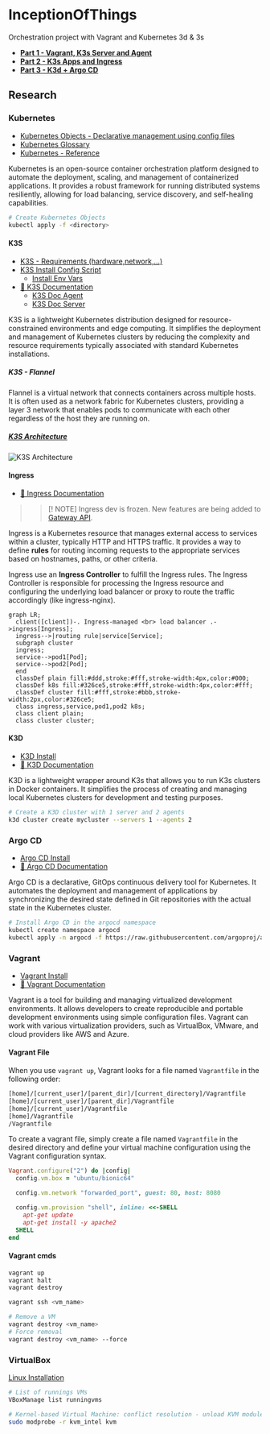 # InceptionOfThings

Orchestration project with Vagrant and Kubernetes 3d &amp; 3s

- [**Part 1 - Vagrant, K3s Server and Agent**](./p1/)
- [**Part 2 - K3s Apps and Ingress**](./p2/)
- [**Part 3 - K3d + Argo CD**](./p3/)

## Research

### Kubernetes

- [Kubernetes Objects - Declarative management using config files](https://kubernetes.io/docs/tasks/manage-kubernetes-objects/declarative-config/)
- [Kubernetes Glossary](https://kubernetes.io/docs/reference/glossary/?fundamental=true)
- [Kubernetes - Reference](https://kubernetes.io/docs/reference/)

Kubernetes is an open-source container orchestration platform designed to automate the deployment, scaling, and management of containerized applications. It provides a robust framework for running distributed systems resiliently, allowing for load balancing, service discovery, and self-healing capabilities.

```bash
# Create Kubernetes Objects
kubectl apply -f <directory>
```

#### K3S

- [K3S - Requirements (hardware,network,...)](https://docs.k3s.io/installation/requirements?os=debian)
- [K3S Install Config Script](https://docs.k3s.io/installation/configuration)
  - [Install Env Vars](https://docs.k3s.io/reference/env-variables)
- [📑 K3S Documentation](https://docs.k3s.io/)
  - [K3S Doc Agent](https://docs.k3s.io/cli/agent)
  - [K3S Doc Server](https://docs.k3s.io/cli/server)

K3S is a lightweight Kubernetes distribution designed for resource-constrained environments and edge computing. It simplifies the deployment and management of Kubernetes clusters by reducing the complexity and resource requirements typically associated with standard Kubernetes installations.

##### K3S - Flannel

Flannel is a virtual network that connects containers across multiple hosts. It is often used as a network fabric for Kubernetes clusters, providing a layer 3 network that enables pods to communicate with each other regardless of the host they are running on.

##### [K3S Architecture](https://docs.k3s.io/architecture/)

![K3S Architecture](https://docs.k3s.io/assets/images/how-it-works-k3s-revised-9c025ef482404bca2e53a89a0ba7a3c5.svg)

#### Ingress

- [📑 Ingress Documentation](https://kubernetes.io/docs/concepts/services-networking/ingress/)

> > [! NOTE]
> > Ingress dev is frozen. New features are being added to [Gateway API](https://kubernetes.io/docs/concepts/services-networking/gateway/).

Ingress is a Kubernetes resource that manages external access to services within a cluster, typically HTTP and HTTPS traffic. It provides a way to define **rules** for routing incoming requests to the appropriate services based on hostnames, paths, or other criteria.

Ingress use an **Ingress Controller** to fulfill the Ingress rules. The Ingress Controller is responsible for processing the Ingress resource and configuring the underlying load balancer or proxy to route the traffic accordingly (like ingress-nginx).

```mermaid
graph LR;
  client([client])-. Ingress-managed <br> load balancer .->ingress[Ingress];
  ingress-->|routing rule|service[Service];
  subgraph cluster
  ingress;
  service-->pod1[Pod];
  service-->pod2[Pod];
  end
  classDef plain fill:#ddd,stroke:#fff,stroke-width:4px,color:#000;
  classDef k8s fill:#326ce5,stroke:#fff,stroke-width:4px,color:#fff;
  classDef cluster fill:#fff,stroke:#bbb,stroke-width:2px,color:#326ce5;
  class ingress,service,pod1,pod2 k8s;
  class client plain;
  class cluster cluster;
```

#### K3D

- [K3D Install](https://k3d.io/v5.4.6/#installation)
- [📑 K3D Documentation](https://k3d.io/v5.4.6/#documentation)

K3D is a lightweight wrapper around K3s that allows you to run K3s clusters in Docker containers. It simplifies the process of creating and managing local Kubernetes clusters for development and testing purposes.

```bash
# Create a K3D cluster with 1 server and 2 agents
k3d cluster create mycluster --servers 1 --agents 2
```

### Argo CD

- [Argo CD Install](https://argo-cd.readthedocs.io/en/stable/getting_started/)
- [📑 Argo CD Documentation](https://argo-cd.readthedocs.io)

Argo CD is a declarative, GitOps continuous delivery tool for Kubernetes. It automates the deployment and management of applications by synchronizing the desired state defined in Git repositories with the actual state in the Kubernetes cluster.

```bash
# Install Argo CD in the argocd namespace
kubectl create namespace argocd
kubectl apply -n argocd -f https://raw.githubusercontent.com/argoproj/argo-cd/stable/manifests/install.yaml
```

### Vagrant

- [Vagrant Install](https://developer.hashicorp.com/vagrant/install)
- [📑 Vagrant Documentation](https://developer.hashicorp.com/vagrant/docs)

Vagrant is a tool for building and managing virtualized development environments. It allows developers to create reproducible and portable development environments using simple configuration files. Vagrant can work with various virtualization providers, such as VirtualBox, VMware, and cloud providers like AWS and Azure.

#### Vagrant File

When you use `vagrant up`, Vagrant looks for a file named `Vagrantfile` in the following order:

```bash
[home]/[current_user]/[parent_dir]/[current_directory]/Vagrantfile
[home]/[current_user]/[parent_dir]/Vagrantfile
[home]/[current_user]/Vagrantfile
[home]/Vagrantfile
/Vagrantfile
```

To create a vagrant file, simply create a file named `Vagrantfile` in the desired directory and define your virtual machine configuration using the Vagrant configuration syntax.

```ruby
Vagrant.configure("2") do |config|
  config.vm.box = "ubuntu/bionic64"

  config.vm.network "forwarded_port", guest: 80, host: 8080

  config.vm.provision "shell", inline: <<-SHELL
    apt-get update
    apt-get install -y apache2
  SHELL
end
```

#### Vagrant cmds

```bash
vagrant up
vagrant halt
vagrant destroy
```

```bash
vagrant ssh <vm_name>
```

```bash
# Remove a VM
vagrant destroy <vm_name>
# Force removal
vagrant destroy <vm_name> --force
```

### VirtualBox

[Linux Installation](https://www.virtualbox.org/wiki/Linux_Downloads)

```bash
# List of runnings VMs
VBoxManage list runningvms
```

```bash
# Kernel-based Virtual Machine: conflict resolution - unload KVM modules
sudo modprobe -r kvm_intel kvm
```
